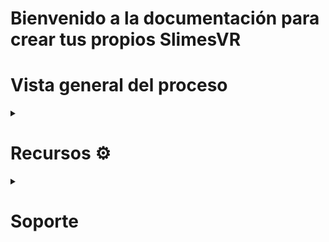 <h1>Bienvenido a la documentación para crear tus propios SlimesVR</h1>
<h1><b>Vista general del proceso</b></h1>

<!-- 1. Ve a <a target = _blank href = "https://github.com/Emiomar/slimevr-test/wiki#materiales--%EF%B8%8F">Recursos</a> para que comiences el proceso de ensamble
-->
 <details><summary><h1> Recursos  ⚙️ </h1></summary>

 <details> <summary><h2>Hardware</h2></summary> 

 <details><summary> <h3> Impresión 3D 🕹️</h3> </summary>
 Ve a la sección de <a target = "_self" href = "https://github.com/Emiomar/slimevr-test/tree/main/Archivos-STL"> archivos </a>  para que descargues los  STL´s necesarios

Para las impresiones se utilizaran los modelos de [Hyperion](https://github.com/Smeltie/Hyperion)
1. Case
<img src="https://user-images.githubusercontent.com/60834536/234993755-d4daac95-1425-42dc-a3f0-3d50d3ea4d1e.png"
alt=" imagen de una case"
 width="300"
 height="200">


2. Base

![image](https://user-images.githubusercontent.com/60834536/234994220-22c62992-5371-4b0e-b0f9-8c862ec097e9.png)

3. Case Auxiliar

Configuraciones importantes del slicer
Recomendamos el uso de Cura Slicer
 </details> 

 <details><summary><h3>  Electrónicos 🔌 </h3></summary>

<details><summary><h4> Materiales </h4></summary>

 <li><h4><b> WEMOS D1 Mini</b></h2>
<img src="https://user-images.githubusercontent.com/62313075/236332924-5d2852d8-3d6b-4ea0-be2d-2b98aa4471de.png"
alt=" imagen de una wimu"
 width="200"
 height="300">
 </li>

<li><h4><b> IMU MPU 6050 </b></h3>
<p><img src="https://user-images.githubusercontent.com/62313075/236874588-8756f33b-a4f8-44dc-8dd9-c1fa974b7fd7.png"
alt=" imagen de un IMU MPU6 050"
width="200"
height="250">
</li>

<li><h4><b> Batería 1200 mAh 103040 Li-Po</b></h4>
<img src="https://user-images.githubusercontent.com/62313075/236875358-a1f40903-914d-4585-81ce-f51641b0d957.png"
alt=" imageN de una Batería 1200 mAh 103040 Li-Po"
 width="300"
 height="200">
 </li>



<li><h4><b>Regulador/cargador TP4056 USB</b></h4>
<img src="https://user-images.githubusercontent.com/62313075/236876058-3e7563b0-a321-44ca-a621-c7e8c3370d9c.png"
alt=" imagen de una wimu"
 width="200"
 height="250">
 </li>

<li><h4><b> Switch SS22F32 </b></h4>
<img src="https://user-images.githubusercontent.com/62313075/236876437-efeda8f2-586a-4148-a2c8-19f9e4701e38.png"
alt=" imagen de una wimu"
 width="150"
 height="100">
 </li>

<li><h4><b> 2 Diodos 1N5817 1 [W] o equivalentes </b></h4>
 <img src="https://user-images.githubusercontent.com/62313075/236878408-9ce6f584-fa11-4e93-88c5-f55d8b970b8d.png"
alt=" imagen de una wimu"
 width="125"
 height="125">
 </li>

<li><h4><b>Resistencia de 180K [Ohms]</b></h4>
 <img src="https://user-images.githubusercontent.com/62313075/236879353-d71a1706-4731-402a-8545-f6874b34ce60.png"
alt=" imagen de una wimu"
 width="150"
 height="100">
 </li>
</details>
 </details>
 

<details><summary><h3> Conexiones 🔗 </h3></summary></details>

 </details>
 
  <h2> Software  💻 </h2>
</details>
 
 

<details><summary><h1> Soporte </h1></summary>
 <h2> Discord </h2>
  A continuación te mostraremos como puedes resolver problemas que puedas tener y no se encuentren ya resueltos en esta wiki
  Dirigete al <a target= "_blank" href = "https://discord.gg/slimevr"> Discord </a> de la comunidad de slimevr
* Del lado izquierdo encontraras diferentes canales, despliega el apartado de Support donde encontrarás el canal de support-forum

Aquí podras buscar con palabras clave problemas que otros usuarios han tenido y como los resolvieron o en su caso, crear una nueva publicación en donde la comunidad se encargará en darte soluciones, por lo que es muy importante que brindes la mayor cantidad de detalles posibles.
 
![support-forum](https://user-images.githubusercontent.com/62313075/230942139-8632b69b-0c6e-410a-8c94-abc73c727439.png)

 YT
 [VIDEO EXPLICATIVO](https://www.youtube.com/watch?v=mCdA4bJAGGk&pp=ygUYbmV2ZXIgZ29ubmEgZ2l2ZSB5b3UgdXB9)
</details>

